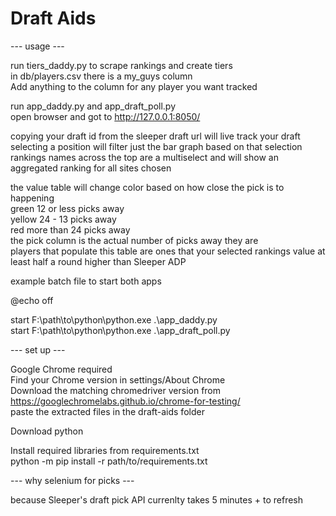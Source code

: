 # Draft Aids

--- usage ---

run tiers_daddy.py to scrape rankings and create tiers  
in db/players.csv there is a my_guys column  
Add anything to the column for any player you want tracked  

run app_daddy.py and app_draft_poll.py  
open browser and got to http://127.0.0.1:8050/   

copying your draft id from the sleeper draft url will live track your draft  
selecting a position will filter just the bar graph based on that selection  
rankings names across the top are a multiselect and will show an aggregated ranking for all sites chosen  

the value table will change color based on how close the pick is to happening  
green 12 or less picks away  
yellow 24 - 13 picks away  
red more than 24 picks away  
the pick column is the actual number of picks away they are  
players that populate this table are ones that your selected rankings value at least half a round higher than Sleeper ADP  


example batch file to start both apps  

@echo off  

start F:\path\to\python\python.exe .\app_daddy.py  
start  F:\path\to\python\python.exe .\app_draft_poll.py  


--- set up ---

Google Chrome required  
Find your Chrome version in settings/About Chrome  
Download the matching chromedriver version from https://googlechromelabs.github.io/chrome-for-testing/  
paste the extracted files in the draft-aids folder  

Download python  

Install required libraries from requirements.txt  
python -m pip install -r path/to/requirements.txt  



---  why selenium for picks ---

because Sleeper's draft pick API currenlty takes 5 minutes + to refresh
